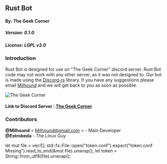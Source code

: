 ## Rust Bot
#### By: The Geek Corner
##### Version: 0.1.0
##### License: LGPL v3.0

### Introduction
Rust Bot is designed for use on "The Geek Corner" discord server. Rust Bot code may not work with any other server, as it was not designed to. Our bot is made using the
[Discord-rs](https://github.com/SpaceManiac/discord-rs) library. If you have any suggestions please email [Milhound](Milhound@gmail.com) and we will get back to you as soon
as possible.

![The Geek Corner](https://www.dropbox.com/s/k65acyz97isol4s/TGC.png?dl=1)

#### Link to Discord Server : [The Geek Corner](https://discord.gg/0posucgIpaVdr07J)

### Contributors
__@Milhound__ < Milhound@gmail.com > - Main Developer  
__@Estrobeda__ - The Linux Guy

let mut file = vec![];
std::fs::File::open("token.conf").expect("token.conf Missing").read_to_end(&mut file).unwrap();
let token = String::from_utf8(file).unwrap();
